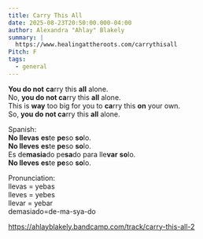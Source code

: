 ```yaml
---
title: Carry This All
date: 2025-08-23T20:50:00.000-04:00
author: Alexandra "Ahlay" Blakely
summary: |
  https://www.healingattheroots.com/carrythisall
Pitch: F
tags:
  - general
---
```

**You do not** **ca**rry this **all** alone.\
No, **you do not ca**rry this **all** alone.\
This is **way** too big for you to **ca**rry this **on** your own.\
So, **you do not ca**rry this **all** alone.

Spanish:\
**No llevas** **es**te **pe**so **so**lo.\
**No lleves** **es**te **pe**so **so**lo. \
Es de**masia**do pe**sa**do para lle**var** **so**lo. \
**No lleves** **es**te **pe**so **so**lo. 

Pronunciation:\
llevas = yebas\
lleves = yebes\
llevar = yebar\
demasiado=de-ma-sya-do 

<https://ahlayblakely.bandcamp.com/track/carry-this-all-2>
